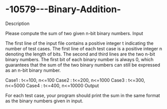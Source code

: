 # -10579---Binary-Addition-
Description

Please compute the sum of two given n-bit binary numbers.
Input

The first line of the input file contains a positive integer t indicating the number of test cases. The first line of each test case is a positive integer n denoting the length of bits. The second and third lines are the two n-bit binary numbers. The first bit of each binary number is always 0, which guarantees that the sum of the two binary numbers can still be expressed as an n-bit binary number.

Case1 : t<=100, n<=100
Case2 : t<=200, n<=1000
Case3 : t<=300, n<=5000
Case4 : t<=400, n<=10000
Output

For each test case, your program should print the sum in the same format as the binary numbers given in input.
